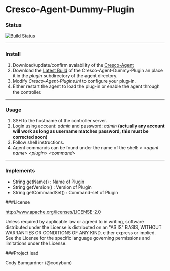 Cresco-Agent-Dummy-Plugin
=========================

### Status
[![Build Status](http://128.163.188.129:9998/buildStatus/icon?job=Cresco-Agent-Dummy-Plugin)](http://128.163.188.129:9998/job/Cresco-Agent-Dummy-Plugin/)

---
### Install

1. Download/update/confirm avalability of the [Cresco-Agent](http://128.163.188.129:9998/job/Cresco-Agent/lastSuccessfulBuild/com.researchworx.cresco$cresco-agent/) 
2. Download the [Latest Build](http://128.163.188.129:9998/job/Cresco-Agent-Dummy-Plugin/lastSuccessfulBuild/com.researchworx.cresco$cresco-agent-dummy-plugin/) of the Cresco-Agent-Dummy-Plugin an place it in the _plugin_ subdirectory of the agent directory. 
4. Modify _Cresco-Agent-Plugins.ini_ to configure your plug-in.
5. Either restart the agent to load the plug-in or enable the agent through the controller.

---

### Usage

1. SSH to the hostname of the controller server.
2. Login using account: _admin_ and password: _admin_ **(actually any account will work as long as username matches password, this must be corrected soon)**
3. Follow shell instructions.
4. Agent commands can be found under the name of the shell: _\> \<agent name\> \<plugin\> \<command\>_

---

### Implements


* String getName() : Name of Plugin
* String getVersion() : Version of Plugin
* String getCommandSet() : Command-set of Plugin


###License

http://www.apache.org/licenses/LICENSE-2.0

Unless required by applicable law or agreed to in writing, software distributed under the License is distributed on an "AS IS" BASIS, WITHOUT WARRANTIES OR CONDITIONS OF ANY KIND, either express or implied. See the License for the specific language governing permissions and limitations under the License.

###Project lead

Cody Bumgardner (@codybum)
